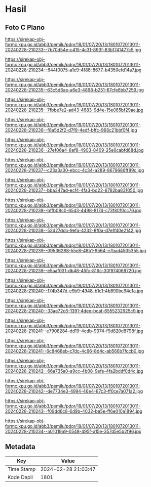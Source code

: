 # Hasil

## Foto C Plano

https://sirekap-obj-formc.kpu.go.id/abb3/pemilu/pdpr/18/01/07/20/13/1801072013011-20240228-210233--7b70d54e-c415-4c31-893f-83b1741477c5.jpg

https://sirekap-obj-formc.kpu.go.id/abb3/pemilu/pdpr/18/01/07/20/13/1801072013011-20240228-210234--644f0075-a1c9-4f88-8677-b4350efd14a7.jpg

https://sirekap-obj-formc.kpu.go.id/abb3/pemilu/pdpr/18/01/07/20/13/1801072013011-20240228-210235--63c5d6ae-a6e3-4868-b251-87cfe8bb7259.jpg

https://sirekap-obj-formc.kpu.go.id/abb3/pemilu/pdpr/18/01/07/20/13/1801072013011-20240228-210235--7fbbe7e2-ad43-4683-9d4e-15e065bf29ae.jpg

https://sirekap-obj-formc.kpu.go.id/abb3/pemilu/pdpr/18/01/07/20/13/1801072013011-20240228-210236--f8a5d2f2-d7f9-4edf-bffc-996c21bbf0f4.jpg

https://sirekap-obj-formc.kpu.go.id/abb3/pemilu/pdpr/18/01/07/20/13/1801072013011-20240228-210236--27ef06a4-8ef8-4903-8409-25e6cabfd68d.jpg

https://sirekap-obj-formc.kpu.go.id/abb3/pemilu/pdpr/18/01/07/20/13/1801072013011-20240228-210237--c23a3a30-ebcc-4c34-a289-8679686ff89c.jpg

https://sirekap-obj-formc.kpu.go.id/abb3/pemilu/pdpr/18/01/07/20/13/1801072013011-20240228-210237--bba347ad-ecf4-4fa3-bd22-8782ba831050.jpg

https://sirekap-obj-formc.kpu.go.id/abb3/pemilu/pdpr/18/01/07/20/13/1801072013011-20240228-210238--bffb08c0-65d3-4498-8174-c73f80f0cc76.jpg

https://sirekap-obj-formc.kpu.go.id/abb3/pemilu/pdpr/18/01/07/20/13/1801072013011-20240228-210238--53d27dcb-9efa-4232-8f0a-d7e1f40e2142.jpg

https://sirekap-obj-formc.kpu.go.id/abb3/pemilu/pdpr/18/01/07/20/13/1801072013011-20240228-210239--09536288-55e8-46b1-9564-e7bad4505355.jpg

https://sirekap-obj-formc.kpu.go.id/abb3/pemilu/pdpr/18/01/07/20/13/1801072013011-20240228-210239--e5aaf031-db48-45fc-816c-30f974068720.jpg

https://sirekap-obj-formc.kpu.go.id/abb3/pemilu/pdpr/18/01/07/20/13/1801072013011-20240228-210240--174b347d-e9b9-4948-b1c1-4b890be94e1a.jpg

https://sirekap-obj-formc.kpu.go.id/abb3/pemilu/pdpr/18/01/07/20/13/1801072013011-20240228-210240--33ae72c6-1391-4dee-bcaf-6555232625c9.jpg

https://sirekap-obj-formc.kpu.go.id/abb3/pemilu/pdpr/18/01/07/20/13/1801072013011-20240228-210241--e7908284-dd19-4cdb-9374-f9d820d8798f.jpg

https://sirekap-obj-formc.kpu.go.id/abb3/pemilu/pdpr/18/01/07/20/13/1801072013011-20240228-210241--6c8468eb-c7dc-4c66-8d4c-ab566b7fccb0.jpg

https://sirekap-obj-formc.kpu.go.id/abb3/pemilu/pdpr/18/01/07/20/13/1801072013011-20240228-210242--66a735a0-a9cc-4b08-9efe-4fa2bddf0d4c.jpg

https://sirekap-obj-formc.kpu.go.id/abb3/pemilu/pdpr/18/01/07/20/13/1801072013011-20240228-210242--de7734e3-4994-46e4-87c3-ff0ce7a071a2.jpg

https://sirekap-obj-formc.kpu.go.id/abb3/pemilu/pdpr/18/01/07/20/13/1801072013011-20240228-210243--f09dd6c8-6d9b-4032-ba5e-ff6e010a1894.jpg

https://sirekap-obj-formc.kpu.go.id/abb3/pemilu/pdpr/18/01/07/20/13/1801072013011-20240228-210234--a01019a9-0548-495f-a15e-357d5e5b2f96.jpg


## Metadata

| Key        | Value               |
| ---------- | ------------------- |
| Time Stamp | 2024-02-28 21:03:47 |
| Kode Dapil | 1801                |



